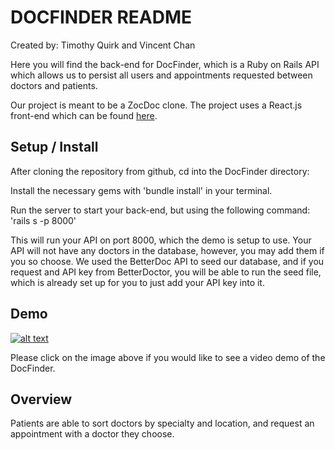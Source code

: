 # DOCFINDER README

Created by: Timothy Quirk and Vincent Chan

Here you will find the back-end for DocFinder, which is a Ruby on Rails API which allows us to persist all users and appointments requested between doctors and patients. 

Our project is meant to be a ZocDoc clone. The project uses a React.js front-end which can be found [here](https://github.com/vchan31/doctor-patient-front-end).


## Setup / Install

After cloning the repository from github, cd into the DocFinder directory:

Install the necessary gems with 'bundle install' in your terminal.

Run the server to start your back-end, but using the following command:
'rails s -p 8000'

This will run your API on port 8000, which the demo is setup to use. Your API will not have any doctors in the database, however, you may add them if you so choose. We used the BetterDoc API to seed our database, and if you request and API key from BetterDoctor, you will be able to run the seed file, which is already set up for you to just add your API key into it.

## Demo

[![alt text][image]][reference link]

[image]: https://i9.ytimg.com/vi/D4BzOjFP_ag/mq3.jpg?sqp=CIzGk-UF&rs=AOn4CLDVnqSW3fFfr_XUBhOOwqoPXLL8xg "DocFinder Demo Video"
[reference link]: https://youtu.be/D4BzOjFP_ag

Please click on the image above if you would like to see a video demo of the DocFinder.

## Overview  

Patients are able to sort doctors by specialty and location, and request an appointment with a doctor they choose. 

